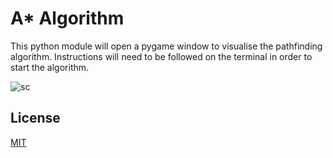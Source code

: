 # A* Algorithm

This python module will open a pygame window to visualise the pathfinding algorithm. Instructions will need to be followed on the terminal in order to start the algorithm.

![sc](https://raw.githubusercontent.com/ashrichtr/master/.astardemo.png)

## License
[MIT](https://choosealicense.com/licenses/mit/)
